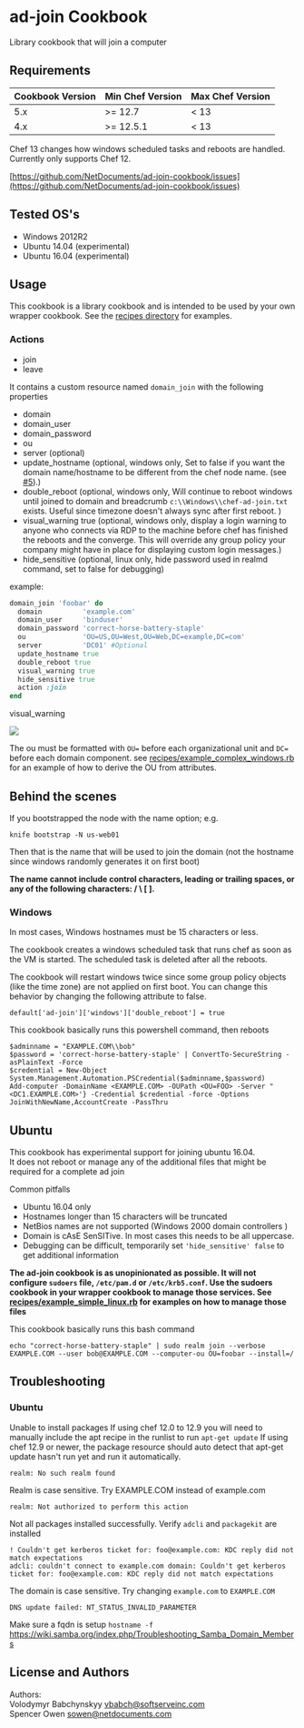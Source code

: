 ad-join Cookbook
============================

Library cookbook that will join a computer
## Requirements


|Cookbook Version|Min Chef Version|Max Chef Version|
| --- | --- | --- |
| 5.x | >= 12.7 | < 13 |
| 4.x  | >= 12.5.1 | < 13|

Chef 13 changes how windows scheduled tasks and reboots are handled.   
Currently only supports Chef 12.

[https://github.com/NetDocuments/ad-join-cookbook/issues](https://github.com/NetDocuments/ad-join-cookbook/issues)


## Tested OS's


- Windows 2012R2  
- Ubuntu 14.04 (experimental)
- Ubuntu 16.04 (experimental)

## Usage

This cookbook is a library cookbook and is intended to be used by your own wrapper cookbook. See the [recipes directory](./recipes) for examples.

### Actions

- join
- leave

It contains a custom resource named `domain_join` with the following properties

- domain
- domain_user
- domain_password
- ou
- server (optional)
- update_hostname (optional, windows only, Set to false if you want the domain name/hostname to be different from the chef node name. (see [#5](https://github.com/NetDocuments/ad-join-cookbook/issues/5)).)
- double_reboot (optional, windows only, Will continue to reboot windows until joined to domain and breadcrumb `c:\\Windows\\chef-ad-join.txt` exists. Useful since timezone doesn't always sync after first reboot. )
- visual_warning true (optional, windows only, display a login warning to anyone who connects via RDP to the machine before chef has finished the reboots and the converge. This will override any group policy your company might have in place for displaying custom login messages.)
- hide_sensitive (optional, linux only, hide password used in realmd command, set to false for debugging)

example:  

```ruby
domain_join 'foobar' do
  domain          'example.com'
  domain_user     'binduser'
  domain_password 'correct-horse-battery-staple'
  ou              'OU=US,OU=West,OU=Web,DC=example,DC=com'
  server          'DC01' #Optional
  update_hostname true
  double_reboot true
  visual_warning true
  hide_sensitive true
  action :join
end
```

visual_warning

![](http://cl.ly/3l1I1n3X0q1G/Screenshot%202016-01-21%2012.49.45.png)


The ou must be formatted with `OU=` before each organizational unit and `DC=` before each domain component. see [recipes/example_complex_windows.rb](./recipes/example_complex_windows.rb) for an example of how to derive the OU from attributes.


## Behind the scenes

If you bootstrapped the node with the name option; e.g.

    knife bootstrap -N us-web01

Then that is the name that will be used to join the domain (not the hostname since windows randomly generates it on first boot)

**The name cannot include control characters, leading or trailing spaces, or any of the following characters: / \\ [ ].**

### Windows


In most cases, Windows hostnames must be 15 characters or less.

The cookbook creates a windows scheduled task that runs chef as soon as the VM is started. The scheduled task is deleted after all the reboots.

The cookbook will restart windows twice since some group policy objects (like the time zone) are not applied on first boot. You can change this behavior by changing the following attribute to false.

    default['ad-join']['windows']['double_reboot'] = true  

This cookbook basically runs this powershell command, then reboots

    $adminname = "EXAMPLE.COM\\bob"
    $password = 'correct-horse-battery-staple' | ConvertTo-SecureString -asPlainText -Force
    $credential = New-Object System.Management.Automation.PSCredential($adminname,$password)
    Add-computer -DomainName <EXAMPLE.COM> -OUPath <OU=FOO> -Server "<DC1.EXAMPLE.COM>'} -Credential $credential -force -Options JoinWithNewName,AccountCreate -PassThru


## Ubuntu

This cookbook has experimental support for joining ubuntu 16.04.   
It does not reboot or manage any of the additional files that might be required for a complete ad join

Common pitfalls

- Ubuntu 16.04 only
- Hostnames longer than 15 characters will be truncated
- NetBios names are not supported (Windows 2000 domain controllers )
- Domain is cAsE SenSITive. In most cases this needs to be all uppercase.
- Debugging can be difficult, temporarily set `'hide_sensitive' false` to get additional information

**The ad-join cookbook is as unopinionated as possible. It will not configure `sudoers` file, `/etc/pam.d` or `/etc/krb5.conf`. Use the sudoers cookbook in your wrapper cookbook to manage those services. See [recipes/example\_simple\_linux.rb](./recipes/example_simple_linux.rb) for examples on how to manage those files**

This cookbook basically runs this bash command

    echo "correct-horse-battery-staple" | sudo realm join --verbose EXAMPLE.COM --user bob@EXAMPLE.COM --computer-ou OU=foobar --install=/


## Troubleshooting

### Ubuntu

Unable to install packages
If using chef 12.0 to 12.9 you will need to manually include the apt recipe in the runlist to run `apt-get update`
If using chef 12.9 or newer, the package resource should auto detect that apt-get update hasn't run yet and run it automatically.


```
realm: No such realm found
```

Realm is case sensitive. Try EXAMPLE.COM instead of example.com

```
realm: Not authorized to perform this action
```

Not all packages installed successfully. Verify `adcli` and `packagekit` are installed

```
! Couldn't get kerberos ticket for: foo@example.com: KDC reply did not match expectations
adcli: couldn't connect to example.com domain: Couldn't get kerberos ticket for: foo@example.com: KDC reply did not match expectations
```

The domain is case sensitive. Try changing `example.com` to `EXAMPLE.COM`

```
DNS update failed: NT_STATUS_INVALID_PARAMETER
```

Make sure a fqdn is setup `hostname -f`
https://wiki.samba.org/index.php/Troubleshooting_Samba_Domain_Members

License and Authors
-------------------
Authors:  
Volodymyr Babchynskyy vbabch@softserveinc.com  
Spencer Owen sowen@netdocuments.com  
